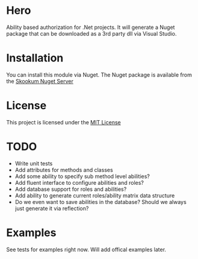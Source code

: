 # Hero

Ability based authorization for .Net projects. It will generate a Nuget package that can be downloaded as a 3rd party dll via Visual Studio.

# Installation

You can install this module via Nuget. The Nuget package is available from the [Skookum Nuget Server](http://skookum.cloudapp.net/guestAuth/app/nuget/v1/FeedService.svc/)

# License

This project is licensed under the [MIT License](http://opensource.org/licenses/MIT)

# TODO

+ Write unit tests
+ Add attributes for methods and classes
+ Add some ability to specify sub method level abilities?
+ Add fluent interface to configure abilities and roles?
+ Add database support for roles and abilities?
+ Add ability to generate current roles/ability matrix data structure
+ Do we even want to save abilities in the database? Should we always just generate it via reflection?

# Examples

See tests for examples right now. Will add offical examples later.
